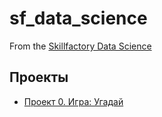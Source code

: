 # sf_data_science
From the [Skillfactory Data Science](https://apps.skillfactory.ru/learning/course/course-v1:SkillFactory+DSPR-2.0+14JULY2021/block-v1:SkillFactory+DSPR-2.0+14JULY2021+type@sequential+block@ad5803aeb7e64f6cad30e22ad68da714/block-v1:SkillFactory+DSPR-2.0+14JULY2021+type@vertical+block@6fe30bb5230d4dc1b8f60193cce10060)

## Проекты
* [Проект 0. Игра: Угадай](https://github.com/Alexey19960105/sf_data_science/blob/master/game.py)

